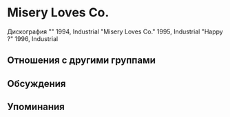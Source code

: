 # Misery Loves Co.

Дискография
"" 1994, Industrial
"Misery Loves Co." 1995, Industrial
"Happy ?" 1996, Industrial

## Отношения с другими группами


## Обсуждения


## Упоминания

